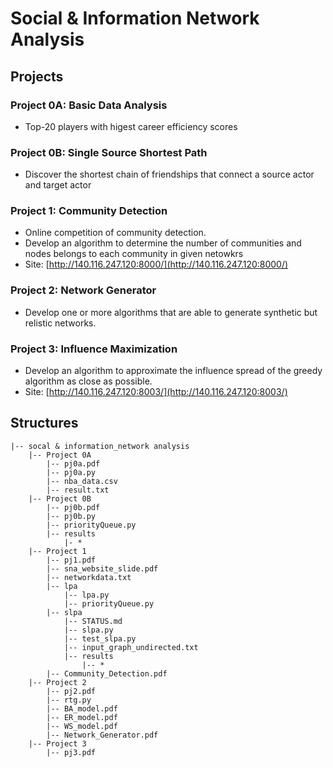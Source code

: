# Social & Information Network Analysis

## Projects

### **Project 0A:** Basic Data Analysis
* Top-20 players with higest career efficiency scores

### **Project 0B:** Single Source Shortest Path
* Discover the shortest chain of friendships that connect a source actor and target actor

### **Project 1:** Community Detection
* Online competition of community detection.
* Develop an algorithm to determine the number of communities and nodes belongs to each community in given netowkrs
* Site: [http://140.116.247.120:8000/](http://140.116.247.120:8000/) 

### **Project 2:** Network Generator
* Develop one or more algorithms that are able to generate synthetic but relistic networks.

### **Project 3:** Influence Maximization
* Develop an algorithm to approximate the influence spread of the greedy algorithm as close as possible. 
* Site: [http://140.116.247.120:8003/](http://140.116.247.120:8003/) 

## Structures
```
|-- socal & information_network analysis 
    |-- Project 0A
        |-- pj0a.pdf
        |-- pj0a.py
        |-- nba_data.csv
        |-- result.txt
    |-- Project 0B
        |-- pj0b.pdf
        |-- pj0b.py
        |-- priorityQueue.py
        |-- results
            |- *
    |-- Project 1 
        |-- pj1.pdf
        |-- sna_website_slide.pdf
        |-- networkdata.txt
        |-- lpa
            |-- lpa.py
            |-- priorityQueue.py
        |-- slpa
            |-- STATUS.md
            |-- slpa.py
            |-- test_slpa.py
            |-- input_graph_undirected.txt
            |-- results
                |-- *
        |-- Community_Detection.pdf
    |-- Project 2
        |-- pj2.pdf
        |-- rtg.py
        |-- BA_model.pdf
        |-- ER_model.pdf
        |-- WS_model.pdf
        |-- Network_Generator.pdf
    |-- Project 3
        |-- pj3.pdf
```
